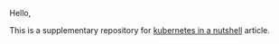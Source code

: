 Hello,

This is a supplementary repository for [kubernetes in a nutshell](https://hakaneroztekin.medium.com/kubernetes-in-a-nutshell-f2916a138f59) article. 
